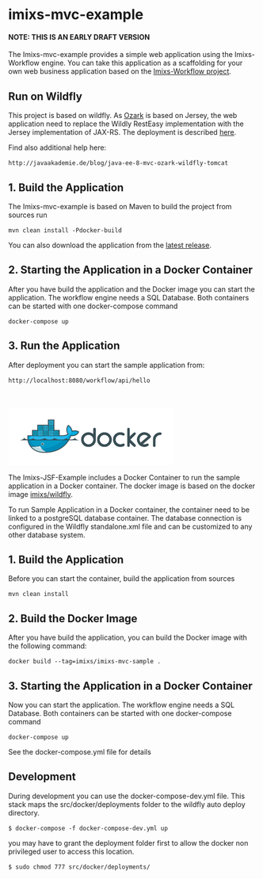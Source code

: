 # imixs-mvc-example

#### NOTE: THIS IS AN EARLY DRAFT VERSION 

The Imixs-mvc-example provides a simple web application using the Imixs-Workflow engine.
You can take this application as a scaffolding for your own web business application based on the [Imixs-Workflow project](http://www.imixs.org).

## Run on Wildfly

This project is based on wildfly. As [Ozark](https://github.com/mvc-spec/ozark) is based on Jersey, the web application need to replace the Wildly RestEasy implementation with the Jersey implementation of JAX-RS. The deployment is described [here](ozark_wildfly.md).

Find also additional help here:  

	http://javaakademie.de/blog/java-ee-8-mvc-ozark-wildfly-tomcat
	
	
## 1. Build the Application

The Imixs-mvc-example  is based on Maven to build the project from sources run

    mvn clean install -Pdocker-build
    
You can also download the application from the [latest release](https://github.com/imixs/imixs-mvc-example/releases).    

## 2. Starting the Application in a Docker Container

After you have build the application and the Docker image you can start the application. The workflow engine needs a SQL Database. Both containers can be started with one docker-compose command

	docker-compose up
	

## 3. Run the Application
After deployment you can start the sample application from:

	http://localhost:8080/workflow/api/hello




<br><br><img src="small_h-trans.png">


The Imixs-JSF-Example includes a Docker Container to run the sample application in a Docker container. 
The docker image is based on the docker image [imixs/wildfly](https://hub.docker.com/r/imixs/wildfly/).

To run Sample Application in a Docker container, the container need to be linked to a postgreSQL database container. The database connection is configured in the Wildfly standalone.xml file and can be customized to any other database system. 

## 1. Build the Application
Before you can start the container, build the application from sources


	mvn clean install
	
## 2. Build the Docker Image

After you have build the application, you can build the Docker image with the following command:

	docker build --tag=imixs/imixs-mvc-sample .
 
## 3. Starting the Application in a Docker Container

Now you can start the application. The workflow engine needs a SQL Database. Both containers can be started with one docker-compose command

	docker-compose up

See the docker-compose.yml file for details

## Development

During development you can use the docker-compose-dev.yml file. This stack maps the src/docker/deployments folder to the wildfly auto deploy directory. 

	$ docker-compose -f docker-compose-dev.yml up
	
you may have to grant the deployment folder first to allow the docker non privileged user to access this location.

	$ sudo chmod 777 src/docker/deployments/
